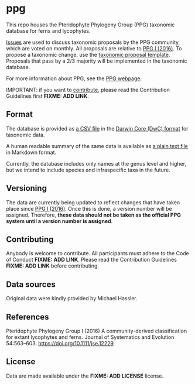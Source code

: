 # ppg

This repo houses the Pteridophyte Phylogeny Group (PPG) taxonomic database for ferns and lycophytes.

[Issues](https://github.com/pteridogroup/ppg/issues) are used to discuss taxonomic proposals by the PPG community, which are voted on monthly. All proposals are relative to [PPG I (2016)](https://doi.org/10.1111/jse.12229). To propose a taxonomic change, use the [taxonomic proposal template](https://github.com/pteridogroup/ppg/issues/new?assignees=&labels=taxonomic+proposal&template=taxonomic-proposal.yml). Proposals that pass by a 2/3 majority will be implemented in the taxonomic database. 

For more information about PPG, see the [PPG webpage](https://pteridogroup.github.io/).

IMPORTANT: if you want to [contribute](#contributing), please read the Contribution Guidelines first **FIXME: ADD LINK**.

## Format

The database is provided as [a CSV file](data/ppg.csv) in the [Darwin Core (DwC) format](https://dwc.tdwg.org/terms/#taxon) for taxonomic data.

A human readable summary of the same data is available as [a plain text file](data/ppg.md) in Markdown format.

Currently, the database includes only names at the genus level and higher, but we intend to include species and infraspecific taxa in the future.

## Versioning

The data are currently being updated to reflect changes that have taken place since [PPG I (2016)](https://doi.org/10.1111/jse.12229). Once this is done, a version number will be assigned. Therefore, **these data should not be taken as the official PPG system until a version number is assigned**.

## Contributing

Anybody is welcome to contribute. All participants must adhere to the Code of Conduct **FIXME: ADD LINK**. Please read the Contribution Guidelines **FIXME: ADD LINK** before contributing.

## Data sources

Original data were kindly provided by Michael Hassler.

## References

Pteridophyte Phylogeny Group I (2016) A community-derived classification for extant lycophytes and ferns. Journal of Systematics and Evolution 54:563–603. https://doi.org/10.1111/jse.12229

## License

Data are made available under the **FIXME: ADD LICENSE** license.
